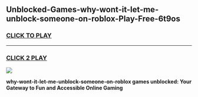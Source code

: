 
## Unblocked-Games-why-wont-it-let-me-unblock-someone-on-roblox-Play-Free-6t9os
<h3>
<a href="https://premium76.site?title=why-wont-it-let-me-unblock-someone-on-roblox&ref=21A">CLICK TO PLAY</a></h3>
<hr>

<h3>
<a href="https://premium76.site?title=why-wont-it-let-me-unblock-someone-on-roblox&ref=21A">CLICK 2 PLAY</a>
  
</h3>

<a href="https://premium76.site?title=why-wont-it-let-me-unblock-someone-on-roblox&ref=21A"><img src="https://clearcache.store/games.png"></a>


**why-wont-it-let-me-unblock-someone-on-roblox games unblocked: Your Gateway to Fun and Accessible Online Gaming**
